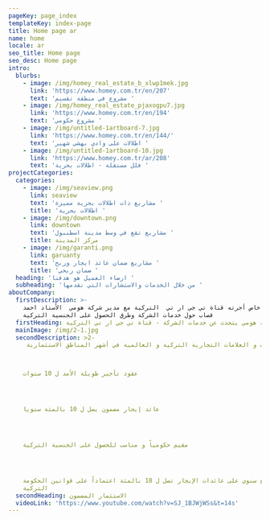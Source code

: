 ```yaml
---
pageKey: page_index
templateKey: index-page
title: Home page ar
name: home
locale: ar
seo_title: Home page
seo_desc: Home page
intro:
  blurbs:
    - image: /img/homey_real_estate_b_xlwp1mek.jpg
      link: 'https://www.homey.com.tr/en/207'
      text: 'مشروع في منطقة تقسيم '
    - image: /img/homey_real_estate_pjaxogpu7.jpg
      link: 'https://www.homey.com.tr/en/194'
      text: 'مشروع حكومي '
    - image: /img/untitled-1artboard-7.jpg
      link: 'https://www.homey.com.tr/en/144/'
      text: 'اطلالات على وادي بهشي شهير '
    - image: /img/untitled-1artboard-10.jpg
      link: 'https://www.homey.com.tr/ar/208'
      text: 'فلل مستقلة - اطلالات بحرية '
projectCategories:
  categories:
    - image: /img/seaview.png
      link: seaview
      text: 'مشاريع ذات اطلالات بحرية مميزة '
      title: 'اطلالات بحرية '
    - image: /img/downtown.png
      link: downtown
      text: 'مشاريع تقع في وسط مدينة اسطنبول '
      title: مركز المدينة
    - image: /img/garanti.png
      link: garuanty
      text: 'مشاريع ضمان عائد ايجار وربح '
      title: 'ضمان ربحي '
  heading: 'ارضاء العميل هو هدفنا '
  subheading: 'من خلال الخدمات والاستشارات التي نقدمها '
aboutCompany:
  firstDescription: >-
    في لقاء خاص أجرته قناة تي جي ار تي  التركية مع مدير شركة هومي  الأستاذ احمد
    قصاب حول خدمات الشركة وطرق الحصول على الجنسية التركية
  firstHeading: مدير شركة هومي يتحدث عن خدمات الشركة - قناة تي جي ار تي التركية
  mainImage: /img/2-1.jpg
  secondDescription: >2-
     تملك محل تجاري مؤجر لأهم الماركات و العلامات التجارية التركية و العالمية في أشهر المناطق الاستثمارية 



    عقود تأجير طويلة الأمد ل 10 سنوات 




    عائد إيجار مضمون يصل ل 10 بالمئة سنويا 




    مقيم حكومياً و مناسب للحصول على الجنسية التركية 




    ارتفاع سنوي على عائدات الإيجار تصل ل 18 بالمئة اعتماداً على قوانين الحكومة
    التركية
  secondHeading: الاستثمار المضمون
  videoLink: 'https://www.youtube.com/watch?v=SJ_1BJWjWSs&t=14s'
---
```


